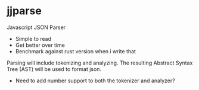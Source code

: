 # jjparse

Javascript JSON Parser

  - Simple to read
  - Get better over time
  - Benchmark against rust version when i write that

Parsing will include tokenizing and analyzing. The resulting Abstract Syntax
Tree (AST) will be used to format json.

* Need to add number support to both the tokenizer and analyzer?

